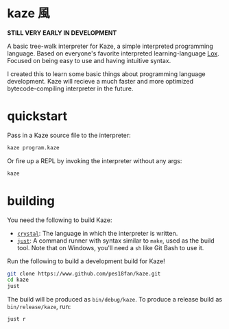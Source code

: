 # kaze 風

**STILL VERY EARLY IN DEVELOPMENT**

A basic tree-walk interpreter for Kaze, a simple interpreted programming language. Based on everyone's favorite interpreted learning-language [Lox](https://www.craftinginterpreters.com). Focused on being easy to use and having intuitive syntax.

I created this to learn some basic things about programming language development. Kaze will recieve a much faster and more optimized bytecode-compiling interpreter in the future.

# quickstart

Pass in a Kaze source file to the interpreter:

```bash
kaze program.kaze
```

Or fire up a REPL by invoking the interpreter without any args:

```bash
kaze
```

# building

You need the following to build Kaze:

- [`crystal`](https://crystal-lang.org/install): The language in which the interpreter is written.
- [`just`](https://www.github.com/casey/just): A command runner with syntax similar to `make`, used as the build tool. Note that on Windows, you'll need a `sh` like Git Bash to use it.

Run the following to build a development build for Kaze!

```bash
git clone https://www.github.com/pes18fan/kaze.git
cd kaze
just
```

The build will be produced as `bin/debug/kaze`. To produce a release build as `bin/release/kaze`, run:

```bash
just r
```